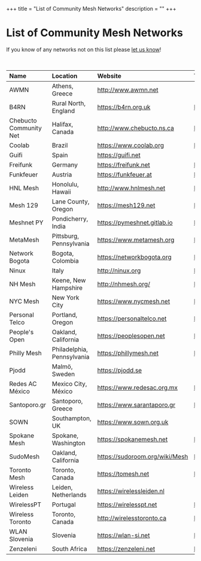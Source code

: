 +++
title = "List of Community Mesh Networks"
description = ""
+++

# List of Community Mesh Networks

If you know of any networks not on this list please <a href="mailto:contact@meshcenter.org">let us know</a>!

<br />

| Name                   | Location                   | Website                          | Twitter                               |
| :--------------------- | :------------------------- | :------------------------------- | :------------------------------------ |
| AWMN                   | Athens, Greece             | <http://www.awmn.net>            | -                                     |
| B4RN                   | Rural North, England       | <https://b4rn.org.uk>            | <https://twitter.com/dig2agig>        |
| Chebucto Community Net | Halifax, Canada            | <http://www.chebucto.ns.ca>      | <https://twitter.com/chebuctocommnet> |
| Coolab                 | Brazil                     | <https://www.coolab.org>         | <https://twitter.com/coolabdiz>       |
| Guifi                  | Spain                      | <https://guifi.net>              | -                                     |
| Freifunk               | Germany                    | <https://freifunk.net>           | <https://twitter.com/freifunk>        |
| Funkfeuer              | Austria                    | <https://funkfeuer.at>           | <https://twitter.com/funkfeuer_at>    |
| HNL Mesh               | Honolulu, Hawaii           | <http://www.hnlmesh.net>         | <https://twitter.com/HNLMesh>         |
| Mesh 129               | Lane County, Oregon        | <https://mesh129.net>            | <https://twitter.com/mesh129net>      |
| Meshnet PY             | Pondicherry, India         | <https://pymeshnet.gitlab.io>    | <https://twitter.com/pymesh>          |
| MetaMesh               | Pittsburg, Pennsylvania    | <https://www.metamesh.org>       | <https://twitter.com/MetaMeshWC>      |
| Network Bogota         | Bogota, Colombia           | <https://networkbogota.org>      | <https://twitter.com/Network_Bogota>  |
| Ninux                  | Italy                      | <http://ninux.org>               | <https://twitter.com/ninuxorg>        |
| NH Mesh                | Keene, New Hampshire       | <http://nhmesh.org/>             | <https://twitter.com/nhmesh_org>      |
| NYC Mesh               | New York City              | <https://www.nycmesh.net>        | <https://twitter.com/nycmesh>         |
| Personal Telco         | Portland, Oregon           | <https://personaltelco.net>      | <https://twitter.com/personaltelco>   |
| People's Open          | Oakland, California        | <https://peoplesopen.net>        | <https://twitter.com/pplsopennet>     |
| Philly Mesh            | Philadelphia, Pennsylvania | <https://phillymesh.net>         | <https://twitter.com/phillymesh>      |
| Pjodd                  | Malmö, Sweden              | <https://pjodd.se>               | -                                     |
| Redes AC México        | Mexico City, México        | <https://www.redesac.org.mx>     | <https://twitter.com/redesac_mx>      |
| Santoporo.gr           | Santoporo, Greece          | <https://www.sarantaporo.gr>     | <https://twitter.com/Sarantaporogr>   |
| SOWN                   | Southampton, UK            | <https://www.sown.org.uk>        | -                                     |
| Spokane Mesh           | Spokane, Washington        | <https://spokanemesh.net>        | <https://twitter.com/spokanemesh>     |
| SudoMesh               | Oakland, California        | <https://sudoroom.org/wiki/Mesh> | <https://twitter.com/sudomesh>        |
| Toronto Mesh           | Toronto, Canada            | <https://tomesh.net>             | <https://twitter.com/tomeshnet>       |
| Wireless Leiden        | Leiden, Netherlands        | <https://wirelessleiden.nl>      | -                                     |
| WirelessPT             | Portugal                   | <https://wirelesspt.net>         | <https://twitter.com/wirelesspt>      |
| Wireless Toronto       | Toronto, Canada            | <http://wirelesstoronto.ca>      | <https://twitter.com/wirelesstoronto> |
| WLAN Slovenia          | Slovenia                   | <https://wlan-si.net>            | <https://twitter.com/wlanslovenija>   |
| Zenzeleni              | South Africa               | <https://zenzeleni.net>          | <https://twitter.com/zenzeleninet>    |
